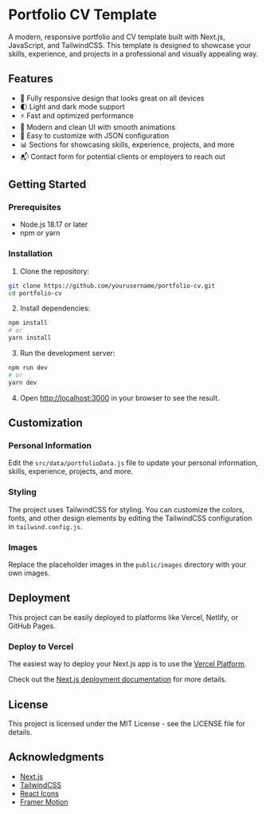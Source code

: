# Portfolio CV Template

A modern, responsive portfolio and CV template built with Next.js, JavaScript, and TailwindCSS. This template is designed to showcase your skills, experience, and projects in a professional and visually appealing way.

## Features

- 📱 Fully responsive design that looks great on all devices
- 🌓 Light and dark mode support
- ⚡ Fast and optimized performance
- 🎨 Modern and clean UI with smooth animations
- 📝 Easy to customize with JSON configuration
- 📊 Sections for showcasing skills, experience, projects, and more
- 📬 Contact form for potential clients or employers to reach out

## Getting Started

### Prerequisites

- Node.js 18.17 or later
- npm or yarn

### Installation

1. Clone the repository:
```bash
git clone https://github.com/yourusername/portfolio-cv.git
cd portfolio-cv
```

2. Install dependencies:
```bash
npm install
# or
yarn install
```

3. Run the development server:
```bash
npm run dev
# or
yarn dev
```

4. Open [http://localhost:3000](http://localhost:3000) in your browser to see the result.

## Customization

### Personal Information

Edit the `src/data/portfolioData.js` file to update your personal information, skills, experience, projects, and more.

### Styling

The project uses TailwindCSS for styling. You can customize the colors, fonts, and other design elements by editing the TailwindCSS configuration in `tailwind.config.js`.

### Images

Replace the placeholder images in the `public/images` directory with your own images.

## Deployment

This project can be easily deployed to platforms like Vercel, Netlify, or GitHub Pages.

### Deploy to Vercel

The easiest way to deploy your Next.js app is to use the [Vercel Platform](https://vercel.com/new?utm_medium=default-template&filter=next.js&utm_source=create-next-app&utm_campaign=create-next-app-readme).

Check out the [Next.js deployment documentation](https://nextjs.org/docs/deployment) for more details.

## License

This project is licensed under the MIT License - see the LICENSE file for details.

## Acknowledgments

- [Next.js](https://nextjs.org/)
- [TailwindCSS](https://tailwindcss.com/)
- [React Icons](https://react-icons.github.io/react-icons/)
- [Framer Motion](https://www.framer.com/motion/)
